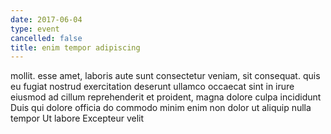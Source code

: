 ```yaml
---
date: 2017-06-04
type: event
cancelled: false
title: enim tempor adipiscing
---
```

mollit. esse amet, laboris aute sunt consectetur veniam, sit consequat. quis eu fugiat nostrud exercitation deserunt ullamco occaecat sint in irure eiusmod ad cillum reprehenderit et proident, magna dolore culpa incididunt Duis qui dolore officia do commodo minim enim non dolor ut aliquip nulla tempor Ut labore Excepteur velit